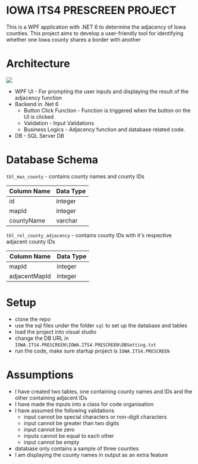 # IOWA ITS4 PRESCREEN PROJECT

This is a WPF application with .NET 6 to determine the adjacency of Iowa counties. This project aims to develop a user-friendly tool for identifying whether one Iowa county shares a border with another

# Architecture

<img src = "https://i.imgur.com/4SymcZb.png"/>


- WPF UI - For prompting the user inputs and displaying the result of the adjacency function
- Backend in .Net 6
  * Button Click Function - Function is triggered when the button on the UI is clicked
  * Validation - Input Validations
  *  Business Logics - Adjacency function and database related code.
- DB - SQL Server DB

# Database Schema

`tbl_mas_county` - contains county names and county IDs

| Column Name  | Data Type |
| ------------- | ------------- |
| id  |  integer  |
| mapId  | integer  |
| countyName | varchar |

`tbl_rel_county_adjacency` - contains county IDs with it's respective adjacent county IDs

| Column Name  | Data Type |
| ------------- | ------------- |
| mapId  |  integer  |
| adjacentMapId  | integer  |

# Setup

- clone the repo
- use the sql files under the folder `sql` to set up the database and tables
- load the project into visual studio
- change the DB URL in `IOWA.ITS4.PRESCREEN\IOWA.ITS4.PRESCREEN\DBSetting.txt`
- run the code, make sure startup project is `IOWA.ITS4.PRESCREEN`


# Assumptions

- I have created two tables, one containing county names and IDs and the other containing adjacent IDs
- I have made the inputs into a class for code organisation
- I have assumed the following validations
  * input cannot be special characters or non-digit characters
  * input cannot be greater than two digits
  * input cannot be zero
  * inputs cannot be equal to each other
  * input cannot be empty
- database only contains a sample of three counties
- I am displaying the county names in output as an extra feature

